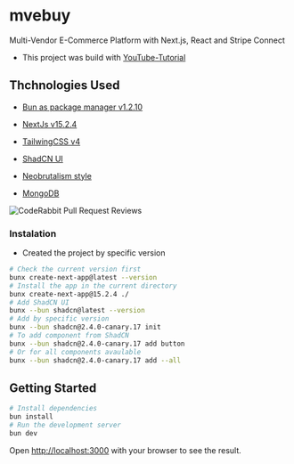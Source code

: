 # mvebuy

Multi-Vendor E-Commerce Platform with Next.js, React and Stripe Connect

- This project was build with [YouTube-Tutorial](https://www.youtube.com/watch?v=6fXNWBFPfRM&t=2764s&ab_channel=CodeWithAntonio)

## Thchnologies Used

- [Bun as package manager v1.2.10](https://bun.sh/)

- [NextJs v15.2.4](https://nextjs.org/)

- [TailwingCSS v4](https://tailwindcss.com/)

- [ShadCN UI](https://ui.shadcn.com/)

- [Neobrutalism style](https://www.neobrutalism.dev/)

- [MongoDB](https://www.mongodb.com/?msockid=0f9641a8f8c16fbb361f542bf9516ee6)

![CodeRabbit Pull Request Reviews](https://img.shields.io/coderabbit/prs/github/Avshalom-Ts/mvebuy?utm_source=oss&utm_medium=github&utm_campaign=Avshalom-Ts%2Fmvebuy&labelColor=171717&color=FF570A&link=https%3A%2F%2Fcoderabbit.ai&label=CodeRabbit+Reviews)

### Instalation

- Created the project by specific version

```bash
# Check the current version first
bunx create-next-app@latest --version
# Install the app in the current directory
bunx create-next-app@15.2.4 ./
# Add ShadCN UI
bunx --bun shadcn@latest --version
# Add by specific version
bunx --bun shadcn@2.4.0-canary.17 init
# To add component from ShadCN
bunx --bun shadcn@2.4.0-canary.17 add button
# Or for all components avaulable
bunx --bun shadcn@2.4.0-canary.17 add --all
```

## Getting Started

```bash
# Install dependencies
bun install
# Run the development server
bun dev
```

Open [http://localhost:3000](http://localhost:3000) with your browser to see the result.

